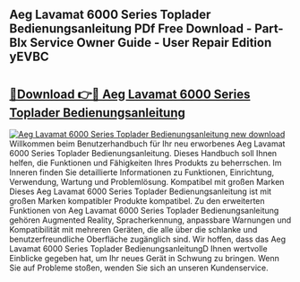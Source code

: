 ## Aeg Lavamat 6000 Series Toplader Bedienungsanleitung PDf Free Download - Part-Blx Service Owner Guide - User Repair Edition yEVBC

# <h2><a href="http://df4w2u.blite.top/?on=Aeg+Lavamat+6000+Series+Toplader+Bedienungsanleitung">🔗Download 👉🔴 Aeg Lavamat 6000 Series Toplader Bedienungsanleitung</a></h2>

[![Aeg Lavamat 6000 Series Toplader Bedienungsanleitung new download](https://i.imgur.com/lujVjoI.png)](http://df4w2u.blite.top/?on=Aeg+Lavamat+6000+Series+Toplader+Bedienungsanleitung)
Willkommen beim Benutzerhandbuch für Ihr neu erworbenes Aeg Lavamat 6000 Series Toplader Bedienungsanleitung. Dieses Handbuch soll Ihnen helfen, die Funktionen und Fähigkeiten Ihres Produkts zu beherrschen. Im Inneren finden Sie detaillierte Informationen zu Funktionen, Einrichtung, Verwendung, Wartung und Problemlösung. Kompatibel mit großen Marken Dieses Aeg Lavamat 6000 Series Toplader Bedienungsanleitung ist mit großen Marken kompatibler Produkte kompatibel. Zu den erweiterten Funktionen von Aeg Lavamat 6000 Series Toplader Bedienungsanleitung gehören Augmented Reality, Spracherkennung, anpassbare Warnungen und Kompatibilität mit mehreren Geräten, die alle über die schlanke und benutzerfreundliche Oberfläche zugänglich sind. Wir hoffen, dass das Aeg Lavamat 6000 Series Toplader BedienungsanleitungD Ihnen wertvolle Einblicke gegeben hat, um Ihr neues Gerät in Schwung zu bringen. Wenn Sie auf Probleme stoßen, wenden Sie sich an unseren Kundenservice.
